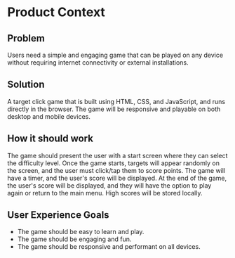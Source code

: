 # Product Context

## Problem
Users need a simple and engaging game that can be played on any device without requiring internet connectivity or external installations.

## Solution
A target click game that is built using HTML, CSS, and JavaScript, and runs directly in the browser. The game will be responsive and playable on both desktop and mobile devices.

## How it should work
The game should present the user with a start screen where they can select the difficulty level. Once the game starts, targets will appear randomly on the screen, and the user must click/tap them to score points. The game will have a timer, and the user's score will be displayed. At the end of the game, the user's score will be displayed, and they will have the option to play again or return to the main menu. High scores will be stored locally.

## User Experience Goals
- The game should be easy to learn and play.
- The game should be engaging and fun.
- The game should be responsive and performant on all devices.
